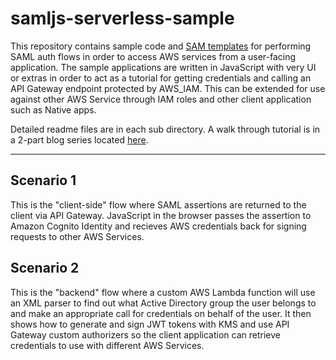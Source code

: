 # samljs-serverless-sample
This repository contains sample code and [SAM templates](http://docs.aws.amazon.com/lambda/latest/dg/deploying-lambda-apps.html) for performing SAML auth flows in order to access AWS services from a user-facing application. The sample applications are written in JavaScript with very UI or extras in order to act as a tutorial for getting credentials and calling an API Gateway endpoint protected by AWS_IAM. This can be extended for use against other AWS Service through IAM roles and other client application such as Native apps.

Detailed readme files are in each sub directory. A walk through tutorial is in a 2-part blog series located [here](https://aws.amazon.com/blogs/compute/).

---

## Scenario 1
This is the "client-side" flow where SAML assertions are returned to the client via API Gateway. JavaScript in the browser passes the assertion to Amazon Cognito Identity and recieves AWS credentials back for signing requests to other AWS Services.

## Scenario 2
This is the "backend" flow where a custom AWS Lambda function will use an XML parser to find out what Active Directory group the user belongs to and make an appropriate call for credentials on behalf of the user. It then shows how to generate and sign JWT tokens with KMS and use API Gateway custom authorizers so the client application can retrieve credentials to use with different AWS Services.